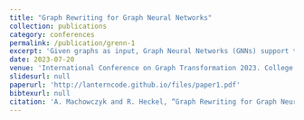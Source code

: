 ```yaml
---
title: "Graph Rewriting for Graph Neural Networks"
collection: publications
category: conferences
permalink: /publication/grenn-1
excerpt: 'Given graphs as input, Graph Neural Networks (GNNs) support the inference of nodes, edges, attributes, or graph properties. Graph Rewriting investigates the rule-based manipulation of graphs to model complex graph transformations. We propose that, therefore, (i) graph rewriting subsumes GNNs and could serve as formal model to study and compare them, and (ii) the representation of GNNs as graph rewrite systems can help to design and analyse GNNs, their architectures and algorithms. Hence we propose Graph Rewriting Neural Networks (GReNN) as both novel semantic foundation and engineering discipline for GNNs. We develop a case study reminiscent of a Message Passing Neural Network realised as a Groove graph rewriting model and explore its incremental operation in response to dynamic updates.'
date: 2023-07-20
venue: 'International Conference on Graph Transformation 2023. College Court, Leicester, UK'
slidesurl: null
paperurl: 'http://lanterncode.github.io/files/paper1.pdf'
bibtexurl: null
citation: 'A. Machowczyk and R. Heckel, “Graph Rewriting for Graph Neural Networks,” in ICGT 2023, Springer Cham, Jul. 2023, pp. 292–301. doi: https://doi.org/10.1007/978-3-031-36709-0_16'
---
```

